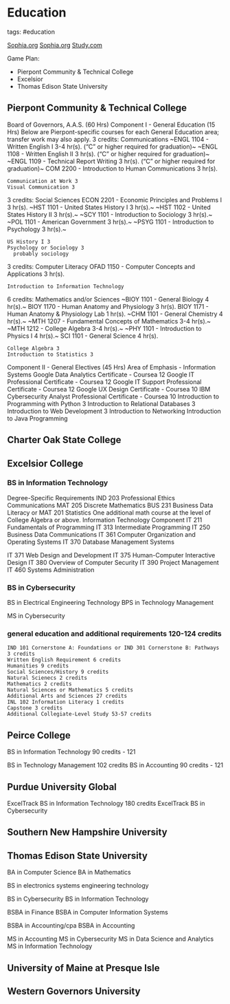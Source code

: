 # Education

tags: #education

[Sophia.org](https://www.sophia.org/)
[Sophia.org](sophiaorg.md)
[Study.com](studycom.md)

Game Plan:
* Pierpont Community & Technical College
* Excelsior
* Thomas Edison State University

## Pierpont Community & Technical College

Board of Governors, A.A.S. (60 Hrs)
Component I - General Education (15 Hrs)
Below are Pierpont-specific courses for each General Education area; transfer work may also apply.
3 credits: Communications
    ~ENGL 1104 - Written English I 3-4 hr(s). (“C” or higher required for graduation)~
    ~ENGL 1108 - Written English II 3 hr(s). (“C” or higher required for graduation)~
    ~ENGL 1109 - Technical Report Writing 3 hr(s). (“C” or higher required for graduation)~
    COM 2200 - Introduction to Human Communications 3 hr(s).

    Communication at Work 3
    Visual Communication 3

3 credits: Social Sciences
    ECON 2201 - Economic Principles and Problems I 3 hr(s).
    ~HST 1101 - United States History I 3 hr(s).~
    ~HST 1102 - United States History II 3 hr(s).~
    ~SCY 1101 - Introduction to Sociology 3 hr(s).~
    ~POL 1101 - American Government 3 hr(s).~
    ~PSYG 1101 - Introduction to Psychology 3 hr(s).~

    US History I 3
    Psychology or Sociology 3
      probably sociology

3 credits: Computer Literacy
    OFAD 1150 - Computer Concepts and Applications 3 hr(s).
    
    Introduction to Information Technology

6 credits: Mathematics and/or Sciences
    ~BIOY 1101 - General Biology 4 hr(s).~
    BIOY 1170 - Human Anatomy and Physiology 3 hr(s).
    BIOY 1171 - Human Anatomy & Physiology Lab 1 hr(s).
    ~CHM 1101 - General Chemistry 4 hr(s).~
    ~MTH 1207 - Fundamental Concepts of Mathematics 3-4 hr(s).~
    ~MTH 1212 - College Algebra 3-4 hr(s).~
    ~PHY 1101 - Introduction to Physics I 4 hr(s).~
    SCI 1101 - General Science 4 hr(s).
    
    College Algebra 3
    Introduction to Statistics 3

Component II - General Electives (45 Hrs)
  Area of Emphasis - Information Systems
    Google Data Analytics Certificate - Coursea 12
    Google IT Professional Certificate - Coursea 12
    Google IT Support Professional Certificate - Coursea 12
    Google UX Design Certificate - Coursea 10
    IBM Cybersecurity Analyst Professional Certificate - Coursea 10
    Introduction to Programming with Python 3
    Introduction to Relational Databases 3
    Introduction to Web Development 3
    Introduction to Networking 
    Introduction to Java Programming

## Charter Oak State College

## Excelsior College

### BS in Information Technology

Degree-Specific Requirements
  IND 203 Professional Ethics
  Communications
  MAT 205 Discrete Mathematics
  BUS 231 Business Data Literacy or MAT 201 Statistics
  One additional math course at the level of College Algebra or above.
Information Technology Component
  IT 211 Fundamentals of Programming
  IT 313 Intermediate Programming
  IT 250 Business Data Communications
  IT 361 Computer Organization and Operating Systems
  IT 370 Database Management Systems

  IT 371 Web Design and Development
  IT 375 Human-Computer Interactive Design
  IT 380 Overview of Computer Security
  IT 390 Project Management
  IT 460 Systems Administration

### BS in Cybersecurity

BS in Electrical Engineering Technology
BPS in Technology Management

MS in Cybersecurity

### general education and additional requirements 120-124 credits

    IND 101 Cornerstone A: Foundations or IND 301 Cornerstone B: Pathways 3 credits
    Written English Requirement 6 credits
    Humanities 9 credits
    Social Sciences/History 9 credits
    Natural Scienecs 2 credits
    Mathematics 2 credits
    Natural Sciences or Mathematics 5 credits
    Additional Arts and Sciences 27 credits
    INL 102 Information Literacy 1 credits
    Capstone 3 credits
    Additional Collegiate-Level Study 53-57 credits

## Peirce College

  BS in Information Technology
    90 credits - 121

  BS in Technology Management
    102 credits
  BS in Accounting
    90 credits - 121

## Purdue University Global

  ExcelTrack BS in Information Technology
    180 credits
  ExcelTrack BS in Cybersecurity

## Southern New Hampshire University

## Thomas Edison State University

  BA in Computer Science
  BA in Mathematics

  BS in electronics systems engineering technology

  BS in Cybersecurity
  BS in Information Technology

  BSBA in Finance
  BSBA in Computer Information Systems

  BSBA in Accounting/cpa
  BSBA in Accounting

  MS in Accounting
  MS in Cybersecurity
  MS in Data Science and Analytics
  MS in Information Technology

## University of Maine at Presque Isle

## Western Governors University
